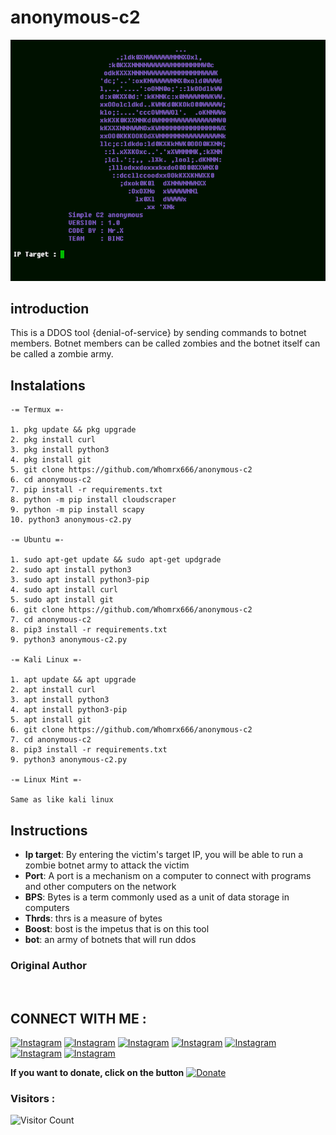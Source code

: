 # anonymous-c2
![anonymous-c2 preview](anonymous-c2.png)

## introduction
This is a DDOS tool {denial-of-service} by sending commands to botnet members. Botnet members can be called zombies and the botnet itself can be called a zombie army.

## Instalations

    -= Termux =-

    1. pkg update && pkg upgrade
    2. pkg install curl
    3. pkg install python3
    4. pkg install git
    5. git clone https://github.com/Whomrx666/anonymous-c2
    6. cd anonymous-c2
    7. pip install -r requirements.txt
    8. python -m pip install cloudscraper
    9. python -m pip install scapy
    10. python3 anonymous-c2.py

    -= Ubuntu =-

    1. sudo apt-get update && sudo apt-get updgrade
    2. sudo apt install python3
    3. sudo apt install python3-pip
    4. sudo apt install curl
    5. sudo apt install git
    6. git clone https://github.com/Whomrx666/anonymous-c2
    7. cd anonymous-c2
    8. pip3 install -r requirements.txt
    9. python3 anonymous-c2.py

    -= Kali Linux =-

    1. apt update && apt upgrade
    2. apt install curl
    3. apt install python3
    4. apt install python3-pip
    5. apt install git
    6. git clone https://github.com/Whomrx666/anonymous-c2
    7. cd anonymous-c2
    8. pip3 install -r requirements.txt
    9. python3 anonymous-c2.py

    -= Linux Mint =-

    Same as like kali linux

## Instructions
- **Ip target**: By entering the victim's target IP, you will be able to run a zombie botnet army to attack the victim
- **Port**: A port is a mechanism on a computer to connect with programs and other computers on the network
- **BPS**: Bytes is a term commonly used as a unit of data storage in computers
- **Thrds**: thrs is a measure of bytes
- **Boost**: bost is the impetus that is on this tool
- **bot**: an army of botnets that will run ddos

### Original Author
<a href="https://github.com/MrSanZz"><img src="https://img.shields.io/badge/Original-Author-brightgreen.svg" alt=""/></a>

## CONNECT WITH ME :

[![Instagram](https://img.shields.io/badge/WEBSITE-VISIT-yellow?style=for-the-badge&logo=blogger)](https://whomrxhackers.blogspot.com/)
[![Instagram](https://img.shields.io/badge/TWITTER-FOLLOW-red?style=for-the-badge&logo=x)](https://twitter.com/whomrx666)
[![Instagram](https://img.shields.io/badge/YOUTUBE-SUBSCRIBE-red?style=for-the-badge&logo=youtube)](https://youtube.com/@whomrx666)
[![Instagram](https://img.shields.io/badge/FACEBOOK-LIKE-red?style=for-the-badge&logo=facebook)](https://facebook.com/https://www.facebook.com/whomrx.666)
[![Instagram](https://img.shields.io/badge/TELEGRAM-CONNECT-red?style=for-the-badge&logo=telegram)](https://t.me/@Whomr_X)
[![Instagram](https://img.shields.io/badge/GMAIL-CONTACT-red?style=for-the-badge&logo=gmail)](mailto:whomrx666@gmail.com)
[![Instagram](https://img.shields.io/badge/TIKTOK-FOLLOW-red?style=for-the-badge&logo=tiktok)](https://www.tiktok.com/@whomr.x)

**If you want to donate, click on the button**
<a href="https://saweria.co/whomrx"><img title="Donate" src="https://img.shields.io/badge/Donate-Anonymous c2-yellow?style=for-the-badge&logo=github"></a>

### Visitors :
![Visitor Count](https://profile-counter.glitch.me/Whomrx666/count.svg)
